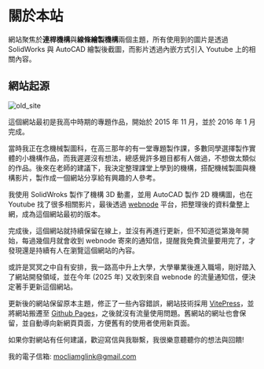 # 關於本站

網站聚焦於**連桿機構**與**線條繪製機構**兩個主題，所有使用到的圖片是透過 SolidWorks 與 AutoCAD 繪製後截圖，而影片透過內嵌方式引入 Youtube 上的相關內容。

## 網站起源

![old_site](/images/old_site.webp)

這個網站最初是我高中時期的專題作品，開始於 2015 年 11 月，並於 2016 年 1 月完成。

當時我正在念機械製圖科，在高三那年的有一堂專題製作課，多數同學選擇製作實體的小機構作品，而我遲遲沒有想法，總感覺許多題目都有人做過，不想做太類似的作品。後來在老師的建議下，我決定整理課堂上學到的機構，搭配機械製圖與機構影片，製作成一個網站分享給有興趣的人參考。

我使用 SolidWroks 製作了機構 3D 動畫，並用 AutoCAD 製作 2D 機構圖，也在 Youtube 找了很多相關影片，最後透過 [webnode](https://www.webnode.com/) 平台，把整理後的資料彙整上網，成為這個網站最初的版本。

完成後，這個網站就持續保留在線上，並沒有再進行更新，但不知道從第幾年開始，每過幾個月就會收到 webnode 寄來的通知信，提醒我免費流量要用完了，才發現還是持續有人在瀏覽這個網站的內容。

或許是冥冥之中自有安排，我一路高中升上大學，大學畢業後進入職場，剛好踏入了網站開發領域，並在今年 (2025 年) 又收到來自 webnode 的流量通知信，便決定著手更新這個網站。

更新後的網站保留原本主題，修正了一些內容錯誤，網站技術採用 [VitePress](https://vitepress.dev/)，並將網站搬遷至 [Github Pages](https://pages.github.com/)，之後就沒有流量使用問題。舊網站的網址也會保留，並自動導向新網頁頁面，方便舊有的使用者使用新頁面。

如果你對網站有任何建議，歡迎寫信與我聯繫，我很樂意聽聽你的想法與回饋!

我的電子信箱: mocliamglink@gmail.com
